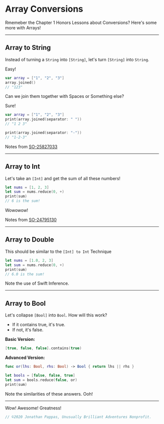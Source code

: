 # **Array Conversions**

Rmemeber the Chapter 1 Honors Lessons about Conversions? Here's some more with Arrays!

---
## **Array to String**

Instead of turning a `String` into `[String]`, let's turn `[String]` into `String`.

Easy!

```swift
var array = ["1", "2", "3"]
array.joined()
// "123"
```

Can we join them together with Spaces or Something else?

Sure!

```swift
var array = ["1", "2", "3"]
print(array.joined(separator: " "))
// "1 2 3"

print(array.joined(separator: "-"))
// "1-2-3"
```

Notes from <a href="https://stackoverflow.com/questions/25827033/" title="Convert [String] to String">SO-25827033</a>

---
## **Array to Int**
Let's take an `[Int]` and get the sum of all these numbers!

```swift
let nums = [1, 2, 3]
let sum = nums.reduce(0, +)
print(sum)
// 6 is the sum!
```

Wowowow!

Notes from <a href="https://stackoverflow.com/questions/24795130/" title="Convert [Int] to Int">SO-24795130</a>

---
## **Array to Double**
This should be similar to the `[Int] to Int` Technique

```swift
let nums = [1.0, 2, 3]
let sum = nums.reduce(0, +)
print(sum)
// 6.0 is the sum!
```

Note the use of Swift Inference.

---
## **Array to Bool**
Let's collapse `[Bool]` into `Bool`. How will this work?
- If it contains true, it's true.
- If not, it's false.

**Basic Version:**
```swift
[true, false, false].contains(true)
```

**Advanced Version:**
```swift
func or(lhs: Bool, rhs: Bool) -> Bool { return lhs || rhs }

let bools = [false, false, true]
let sum = bools.reduce(false, or)
print(sum)
```

Note the similarities of these answers. Ooh!

---

Wow! Awesome! Greatness!


```swift
// ©2020 Jonathan Pappas, Unusually Brilliant Adventures Nonprofit.
```